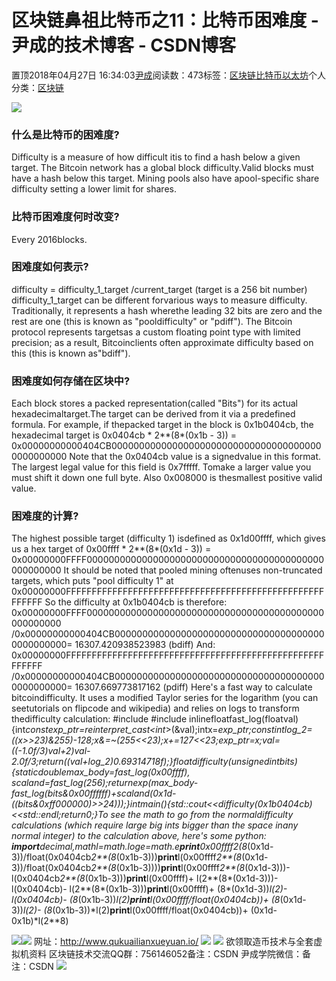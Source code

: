 
# 区块链鼻祖比特币之11：比特币困难度 - 尹成的技术博客 - CSDN博客

置顶2018年04月27日 16:34:03[尹成](https://me.csdn.net/yincheng01)阅读数：473标签：[区块链](https://so.csdn.net/so/search/s.do?q=区块链&t=blog)[比特币](https://so.csdn.net/so/search/s.do?q=比特币&t=blog)[以太坊](https://so.csdn.net/so/search/s.do?q=以太坊&t=blog)[](https://so.csdn.net/so/search/s.do?q=比特币&t=blog)[](https://so.csdn.net/so/search/s.do?q=区块链&t=blog)个人分类：[区块链](https://blog.csdn.net/yincheng01/article/category/7618299)
[](https://so.csdn.net/so/search/s.do?q=区块链&t=blog)


![](https://img-blog.csdn.net/20180427153912487?watermark/2/text/aHR0cHM6Ly9ibG9nLmNzZG4ubmV0L3lpbmNoZW5nMDE=/font/5a6L5L2T/fontsize/400/fill/I0JBQkFCMA==/dissolve/70)


### 什么是比特币的困难度?
Difficulty is a measure of how difficult itis to find a hash below a given target.
The Bitcoin network has a global block difficulty.Valid blocks must have a hash below this target. Mining pools also have apool-specific share difficulty setting a lower limit for shares.
### 比特币困难度何时改变?
Every 2016blocks.
### 困难度如何表示?
difficulty = difficulty_1_target /current_target
(target is a 256 bit number)
difficulty_1_target can be different forvarious ways to measure difficulty. Traditionally, it represents a hash wherethe leading 32 bits are zero and the rest are one (this is known as "pooldifficulty" or "pdiff"). The Bitcoin protocol represents targetsas a custom floating point type with limited precision; as a result, Bitcoinclients often approximate difficulty based on this (this is known as"bdiff").
### 困难度如何存储在区块中?
Each block stores a packed representation(called "Bits") for its actual hexadecimaltarget.The target can be derived from it via a predefined formula. For example, if thepacked target in the block is 0x1b0404cb, the hexadecimal target is
0x0404cb * 2**(8*(0x1b - 3)) = 0x00000000000404CB000000000000000000000000000000000000000000000000
Note that the 0x0404cb value is a signedvalue in this format. The largest legal value for this field is 0x7fffff. Tomake a larger value you must shift it down one full byte. Also 0x008000 is thesmallest positive valid value.
### 困难度的计算?
The highest possible target (difficulty 1) isdefined as 0x1d00ffff, which gives us a hex target of
0x00ffff * 2**(8*(0x1d - 3)) = 0x00000000FFFF0000000000000000000000000000000000000000000000000000
It should be noted that pooled mining oftenuses non-truncated targets, which puts "pool difficulty 1" at
0x00000000FFFFFFFFFFFFFFFFFFFFFFFFFFFFFFFFFFFFFFFFFFFFFFFFFFFFFFFF
So the difficulty at 0x1b0404cb is therefore:
0x00000000FFFF0000000000000000000000000000000000000000000000000000 /0x00000000000404CB000000000000000000000000000000000000000000000000= 16307.420938523983 (bdiff)
And:
0x00000000FFFFFFFFFFFFFFFFFFFFFFFFFFFFFFFFFFFFFFFFFFFFFFFFFFFFFFFF /0x00000000000404CB000000000000000000000000000000000000000000000000= 16307.669773817162 (pdiff)
Here's a fast way to calculate bitcoindifficulty. It uses a modified Taylor series for the logarithm (you can seetutorials on flipcode and wikipedia) and relies on logs to transform thedifficulty calculation:
\#include <iostream>\#include <cmath>inlinefloatfast_log(floatval){int*constexp_ptr=reinterpret_cast<int*>(&val);intx=*exp_ptr;constintlog_2=((x>>23)&255)-128;x&=~(255<<23);x+=127<<23;*exp_ptr=x;val=((-1.0f/3)*val+2)*val-2.0f/3;return((val+log_2)*0.69314718f);}floatdifficulty(unsignedintbits){staticdoublemax_body=fast_log(0x00ffff), scaland=fast_log(256);returnexp(max_body-fast_log(bits&0x00ffffff)+scaland*(0x1d-((bits&0xff000000)>>24)));}intmain(){std::cout<<difficulty(0x1b0404cb)<<std::endl;return0;}To see the math to go from the normaldifficulty calculations (which require large big ints bigger than the space inany normal integer) to the calculation above, here's some python:
**import**decimal,mathl=math.loge=math.e**print**0x00ffff*2**(8*(0x1d-3))/float(0x0404cb*2**(8*(0x1b-3)))**print**l(0x00ffff*2**(8*(0x1d-3))/float(0x0404cb*2**(8*(0x1b-3))))**print**l(0x00ffff*2**(8*(0x1d-3)))- l(0x0404cb*2**(8*(0x1b-3)))**print**l(0x00ffff)+ l(2**(8*(0x1d-3)))- l(0x0404cb)- l(2**(8*(0x1b-3)))**print**l(0x00ffff)+ (8*(0x1d-3))*l(2)- l(0x0404cb)- (8*(0x1b-3))*l(2)**print**l(0x00ffff/float(0x0404cb))+ (8*(0x1d-3))*l(2)- (8*(0x1b-3))*l(2)**print**l(0x00ffff/float(0x0404cb))+ (0x1d-0x1b)*l(2**8)

![](https://img-blog.csdn.net/20180425001235188?watermark/2/text/aHR0cHM6Ly9ibG9nLmNzZG4ubmV0L3lpbmNoZW5nMDE=/font/5a6L5L2T/fontsize/400/fill/I0JBQkFCMA==/dissolve/70)![](https://img-blog.csdn.net/20180425001144107?watermark/2/text/aHR0cHM6Ly9ibG9nLmNzZG4ubmV0L3lpbmNoZW5nMDE=/font/5a6L5L2T/fontsize/400/fill/I0JBQkFCMA==/dissolve/70)
网址：http://www.qukuailianxueyuan.io/
![](https://img-blog.csdn.net/20180426145827720?watermark/2/text/aHR0cHM6Ly9ibG9nLmNzZG4ubmV0L3lpbmNoZW5nMDE=/font/5a6L5L2T/fontsize/400/fill/I0JBQkFCMA==/dissolve/70)
![](https://img-blog.csdn.net/2018042614570887?watermark/2/text/aHR0cHM6Ly9ibG9nLmNzZG4ubmV0L3lpbmNoZW5nMDE=/font/5a6L5L2T/fontsize/400/fill/I0JBQkFCMA==/dissolve/70)
欲领取造币技术与全套虚拟机资料
区块链技术交流QQ群：756146052备注：CSDN
尹成学院微信：备注：CSDN
![](https://img-blog.csdn.net/20180425000635656?watermark/2/text/aHR0cHM6Ly9ibG9nLmNzZG4ubmV0L3lpbmNoZW5nMDE=/font/5a6L5L2T/fontsize/400/fill/I0JBQkFCMA==/dissolve/70)



